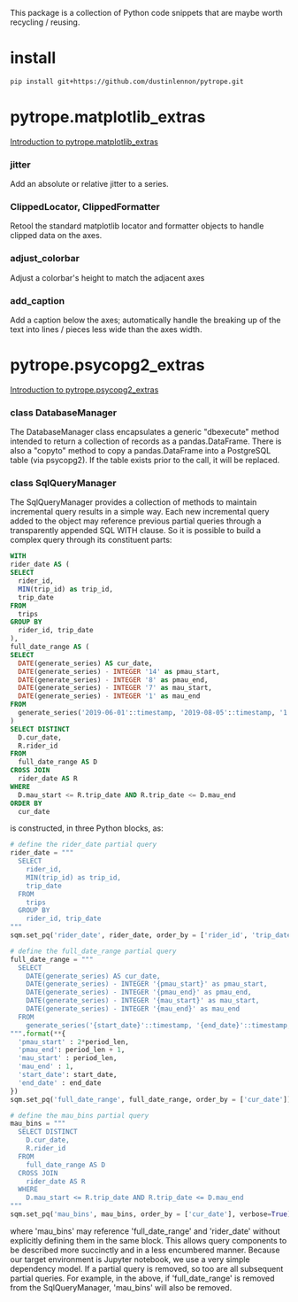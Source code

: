 

This package is a collection of Python code snippets that are maybe worth 
recycling / reusing.


install
====

```bash
pip install git+https://github.com/dustinlennon/pytrope.git
```

pytrope.matplotlib_extras
====

[Introduction to pytrope.matplotlib_extras](https://dlennon.org/notebook/20191007_pytrope)


### jitter

Add an absolute or relative jitter to a series.


### ClippedLocator, ClippedFormatter

Retool the standard matplotlib locator and formatter objects to handle clipped data on 
the axes.


### adjust_colorbar

Adjust a colorbar's height to match the adjacent axes


### add_caption

Add a caption below the axes; automatically handle the breaking up of the
text into lines / pieces less wide than the axes width.


pytrope.psycopg2_extras
====


[Introduction to pytrope.psycopg2_extras](https://dlennon.org/notebook/20191009_pytrope)

### class DatabaseManager

The DatabaseManager class encapsulates a generic "dbexecute" method intended to return a 
collection of records as a pandas.DataFrame.  There is also a "copyto" method to copy a
pandas.DataFrame into a PostgreSQL table (via psycopg2).  If the table exists prior to the
call, it will be replaced.

### class SqlQueryManager

The SqlQueryManager provides a collection of methods to maintain incremental query results
in a simple way.  Each new incremental query added to the object may reference previous 
partial queries through a transparently appended SQL WITH clause.  So it is possible to 
build a complex query through its constituent parts:

```sql
WITH
rider_date AS (
SELECT
  rider_id, 
  MIN(trip_id) as trip_id,
  trip_date
FROM
  trips
GROUP BY 
  rider_id, trip_date
),
full_date_range AS (
SELECT 
  DATE(generate_series) AS cur_date,
  DATE(generate_series) - INTEGER '14' as pmau_start,
  DATE(generate_series) - INTEGER '8' as pmau_end,
  DATE(generate_series) - INTEGER '7' as mau_start,      
  DATE(generate_series) - INTEGER '1' as mau_end
FROM 
  generate_series('2019-06-01'::timestamp, '2019-08-05'::timestamp, '1 day')
)    
SELECT DISTINCT 
  D.cur_date, 
  R.rider_id
FROM
  full_date_range AS D
CROSS JOIN
  rider_date AS R
WHERE
  D.mau_start <= R.trip_date AND R.trip_date <= D.mau_end
ORDER BY
  cur_date
```

is constructed, in three Python blocks, as:

```python
# define the rider_date partial query
rider_date = """
  SELECT
    rider_id, 
    MIN(trip_id) as trip_id,
    trip_date
  FROM
    trips
  GROUP BY 
    rider_id, trip_date
"""
sqm.set_pq('rider_date', rider_date, order_by = ['rider_id', 'trip_date'])

# define the full_date_range partial query
full_date_range = """
  SELECT 
    DATE(generate_series) AS cur_date,
    DATE(generate_series) - INTEGER '{pmau_start}' as pmau_start,
    DATE(generate_series) - INTEGER '{pmau_end}' as pmau_end,
    DATE(generate_series) - INTEGER '{mau_start}' as mau_start,      
    DATE(generate_series) - INTEGER '{mau_end}' as mau_end
  FROM 
    generate_series('{start_date}'::timestamp, '{end_date}'::timestamp, '1 day')
""".format(**{
  'pmau_start' : 2*period_len,
  'pmau_end': period_len + 1,
  'mau_start' : period_len,
  'mau_end' : 1, 
  'start_date': start_date,
  'end_date' : end_date
})
sqm.set_pq('full_date_range', full_date_range, order_by = ['cur_date']) 

# define the mau_bins partial query
mau_bins = """
  SELECT DISTINCT 
    D.cur_date, 
    R.rider_id
  FROM
    full_date_range AS D
  CROSS JOIN
    rider_date AS R
  WHERE
    D.mau_start <= R.trip_date AND R.trip_date <= D.mau_end
"""
sqm.set_pq('mau_bins', mau_bins, order_by = ['cur_date'], verbose=True)
```

where 'mau_bins' may reference 'full_date_range' and 'rider_date' without 
explicitly defining them in the same block.  This allows query components to 
be described more succinctly and in a less encumbered manner.  Because our
target environment is Jupyter notebook, we use a very simple dependency model.
If a partial query is removed, so too are all subsequent partial queries.  For 
example, in the above, if 'full_date_range' is removed from the SqlQueryManager, 
'mau_bins' will also be removed.